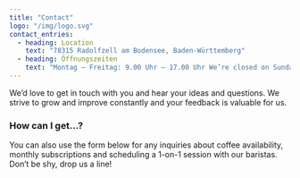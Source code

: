 ```yaml
---
title: "Contact"
logo: "/img/logo.svg"
contact_entries:
  - heading: Location
    text: "78315 Radolfzell am Bodensee, Baden-Württemberg"
  - heading: Öffnungszeiten
    text: "Montag – Freitag: 9.00 Uhr – 17.00 Uhr We’re closed on Sundays"
---
```


We’d love to get in touch with you and hear your ideas and
questions. We strive to grow and improve constantly and your feedback
is valuable for us.

<h3 class="f4 b lh-title mb2">How can I get…?</h3>

You can also use the form below for any inquiries about coffee
availability, monthly subscriptions and scheduling a 1-on-1 session
with our baristas. Don’t be shy, drop us a line!
